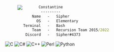 >
><img align="left" src="https://cdn.discordapp.com/attachments/969537784803106827/1090890927251398756/anime.gif" />
>     
```bat
       Constantine
        ---------
    Name   -   Sipher
      OS   -   Elementary
Terminal   -   Bash
    Team   -   Recursion Team 2015/2022
 Discord   -   Sipher#4373
```

![C](https://img.shields.io/badge/c-%2300599C.svg?style=plastic&logo=c&logoColor=white) ![C#](https://img.shields.io/badge/c%23-%23239120.svg?style=plastic&logo=c-sharp&logoColor=white) ![C++](https://img.shields.io/badge/c++-%2300599C.svg?style=plastic&logo=c%2B%2B&logoColor=white) ![Perl](https://img.shields.io/badge/perl-%2339457E.svg?style=plastic&logo=perl&logoColor=white) ![Python](https://img.shields.io/badge/python-3670A0?style=plastic&logo=python&logoColor=ffdd54)
